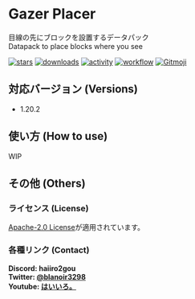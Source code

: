 # Gazer Placer

目線の先にブロックを設置するデータパック  
Datapack to place blocks where you see

[![stars](https://img.shields.io/github/stars/haiiro2gou/Gazer-Placer?logo=github)](https://github.com/haiiro2gou/Gazer-Placer/stargazers)
[![downloads](https://img.shields.io/github/downloads/haiiro2gou/Gazer-Placer/total?logo=github)](https://github.com/haiiro2gou/Gazer-Placer/releases/latest)
[![activity](https://img.shields.io/github/commit-activity/m/haiiro2gou/Gazer-Placer?label=commit&logo=github)](https://github.com/haiiro2gou/Gazer-Placer/commits/master)
[![workflow](https://img.shields.io/github/actions/workflow/status/haiiro2gou/Gazer-Placer/datapack-linter.yml?branch=master&label=linter)](https://github.com/haiiro2gou/Gazer-Placer/actions?query=workflow%3Alint-datapack)
[![Gitmoji](https://img.shields.io/badge/gitmoji-%20😜%20😍-FFDD67.svg)](https://gitmoji.carloscuesta.me/)

## 対応バージョン (Versions)

- 1.20.2

## 使い方 (How to use)

WIP

## その他 (Others)

### ライセンス (License)

[Apache-2.0 License](LICENSE)が適用されています。

### 各種リンク (Contact)

**Discord: haiiro2gou**  
**Twitter: [@blanoir3298](https://twitter.com/blanoir3298)**  
**Youtube: [はいいろ。](https://www.youtube.com/channel/UC4HoswwsCjgVmZlmhZ0Dpbg)**
